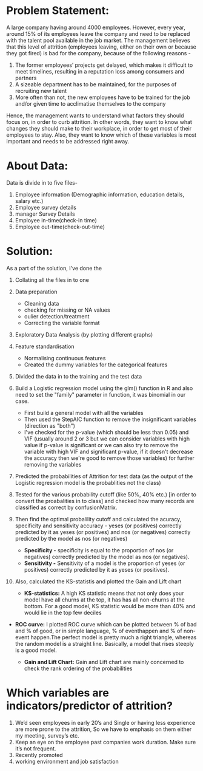 # Problem Statement:

A large company having around 4000 employees. However, every year, around 15% of its employees leave the company and need to be replaced with the talent pool available in the job market. The management believes that this level of attrition (employees leaving, either on their own or because they got fired) is bad for the company, because of the following reasons -

1. The former employees’ projects get delayed, which makes it difficult to meet timelines, resulting in a reputation loss among consumers and partners
2. A sizeable department has to be maintained, for the purposes of recruiting new talent
3. More often than not, the new employees have to be trained for the job and/or given time to acclimatise themselves to the company

Hence, the management wants to understand what factors they should focus on, in order to curb attrition. In other words, they want to know what changes they should make to their workplace, in order to get most of their employees to stay. Also, they want to know which of these variables is most important and needs to be addressed right away.

# About Data:

Data is divide in to five files-
1. Employee information (Demographic information, education details, salary etc.)
2. Employee survey details
3. manager Survey Details
4. Employee in-time(check-in time)
5. Employee out-time(check-out-time)

# Solution:

As a part of the solution, I've done the
1. Collating all the files in to one

2. Data preparation
	- Cleaning data
	- checking for missing or NA values
	- oulier detection/treatment
	- Correcting the variable format
3. Exploratory Data Analysis (by plotting different graphs)

4. Feature standardisation
	- Normalising continuous features 
	- Created the dummy variables for the categorical features

5. Divided the data in to the training and the test data

6. Build a Logistic regression model using the glm() function in R and also need to set the "family" parameter in function, it was binomial in our case.
	- First build a general model with all the variables
	- Then used the StepAIC function to remove the insignificant variables (direction as "both")
	- I've checked for the p-value (which should be less than 0.05) and VIF (usually around 2 or 3 but we can consider variables with high value if p-value is significant or we can also try to remove the variable with high VIF and significant p-value, if it doesn't decrease the accuracy then we're good to remove those variables) for further removing the variables

7. Predicted the probabilities of Attrition for test data (as the output of the Logistic regression model is the probablities not the class)

8. Tested for the various probability cutoff (like 50%, 40% etc.) [in order to convert the proabalities in to class] and checked how many records are classified as correct by confusionMatrix.

9. Then find the optimal probalility cutoff and calculated the acuracy, specificity and sensitivity
   accuracy - yeses (or positives) correctly predicted by it as yeses (or positives) and nos (or negatives) correctly predicted by the model as nos (or negatives)
   - **Specificity -** specificity is equal to the proportion of nos (or negatives) correctly predicted by the model as nos (or negatives).
   - **Sensitivity -** Sensitivity of a model is the proportion of yeses (or positives) correctly predicted by it as yeses (or positives).

10. Also, calculated the KS-statistis and plotted the Gain and Lift chart

    * **KS-statistics:** A high KS statistic means that not only does your model have all churns at the top, it has has all non-churns at the bottom. For a good model, KS statistic would be more than 40% and would lie in the top few deciles

 * 	**ROC curve:** I plotted ROC curve which can be plotted between % of bad and % of good, or in simple language, % of eventhappen and % of non-event happen.The perfect model is pretty much a right triangle, whereas the random model is a straight line. Basically, a model that rises steeply is a good model.

    * **Gain and Lift Chart:** Gain and Lift chart are mainly concerned to check the rank ordering of the probabilities

# Which variables are indicators/predictor of attrition?

1. We’d seen employees in early 20’s and Single or having less experience are more prone to the attrition, So we have to emphasis on them either my meeting, survey’s etc.
2. Keep an eye on the employee past companies work duration. Make sure it’s not frequent.
3. Recently promoted
4. working environment and job satisfaction 
